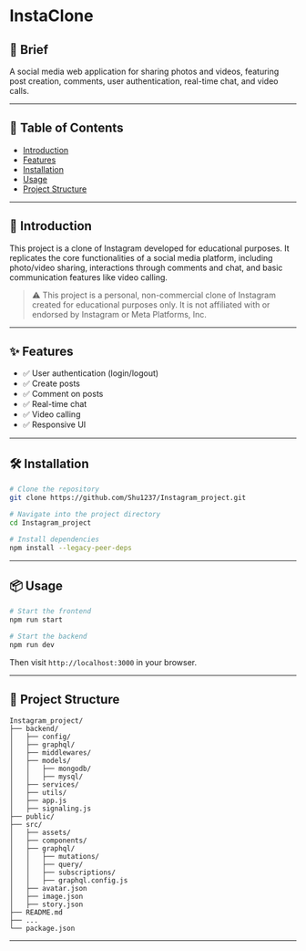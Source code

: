 # InstaClone 

## 📄 Brief 
 A social media web application for sharing photos and videos, featuring post creation, comments, user authentication, real-time chat, and video calls.

---
## 📑 Table of Contents

- [Introduction](#introduction)
- [Features](#features)
- [Installation](#installation)
- [Usage](#usage)
- [Project Structure](#project-structure)

---
## 🚀 Introduction

This project is a clone of Instagram developed for educational purposes. It replicates the core functionalities of a social media platform, including photo/video sharing, interactions through comments and chat, and basic communication features like video calling.

> ⚠️ This project is a personal, non-commercial clone of Instagram created for educational purposes only. It is not affiliated with or endorsed by Instagram or Meta Platforms, Inc.

---
## ✨ Features

- ✅ User authentication (login/logout)
- ✅ Create posts
- ✅ Comment on posts
- ✅ Real-time chat
- ✅ Video calling
- ✅ Responsive UI

---
## 🛠️ Installation

```bash
# Clone the repository
git clone https://github.com/Shu1237/Instagram_project.git

# Navigate into the project directory
cd Instagram_project

# Install dependencies 
npm install --legacy-peer-deps 
```

---
## 📦 Usage

```bash
# Start the frontend 
npm run start

# Start the backend 
npm run dev
```

Then visit `http://localhost:3000` in your browser.

---
## 📁 Project Structure

```plaintext
Instagram_project/
├── backend/
│   ├── config/
│   ├── graphql/
│   ├── middlewares/
│   ├── models/
│   │   ├── mongodb/
│   │   ├── mysql/
│   ├── services/
│   ├── utils/
│   ├── app.js
│   ├── signaling.js
├── public/
├── src/
│   ├── assets/
│   ├── components/
│   ├── graphql/
│   │   ├── mutations/
│   │   ├── query/
│   │   ├── subscriptions/
│   │   ├── graphql.config.js
│   ├── avatar.json
│   ├── image.json
│   ├── story.json
├── README.md
├── ...
└── package.json
```

---
